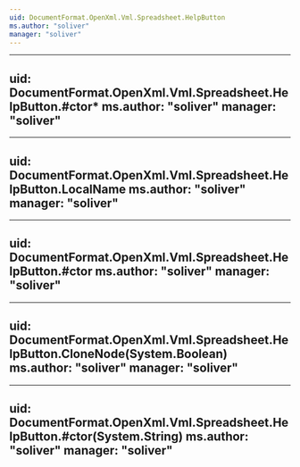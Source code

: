 ```yaml
---
uid: DocumentFormat.OpenXml.Vml.Spreadsheet.HelpButton
ms.author: "soliver"
manager: "soliver"
---
```


---
uid: DocumentFormat.OpenXml.Vml.Spreadsheet.HelpButton.#ctor*
ms.author: "soliver"
manager: "soliver"
---

---
uid: DocumentFormat.OpenXml.Vml.Spreadsheet.HelpButton.LocalName
ms.author: "soliver"
manager: "soliver"
---

---
uid: DocumentFormat.OpenXml.Vml.Spreadsheet.HelpButton.#ctor
ms.author: "soliver"
manager: "soliver"
---

---
uid: DocumentFormat.OpenXml.Vml.Spreadsheet.HelpButton.CloneNode(System.Boolean)
ms.author: "soliver"
manager: "soliver"
---

---
uid: DocumentFormat.OpenXml.Vml.Spreadsheet.HelpButton.#ctor(System.String)
ms.author: "soliver"
manager: "soliver"
---
